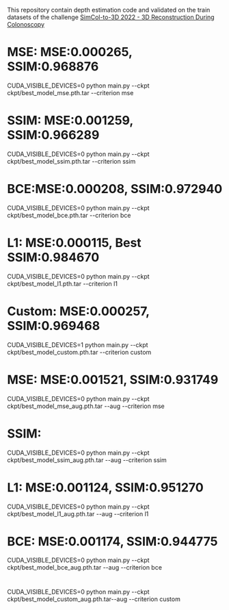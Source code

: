 This repository contain depth estimation code and validated on the train datasets of the challenge [SimCol-to-3D 2022 - 3D Reconstruction During Colonoscopy](https://www.synapse.org/#!Synapse:syn28548633/wiki/617126)


# MSE: MSE:0.000265, SSIM:0.968876
CUDA_VISIBLE_DEVICES=0 python main.py --ckpt ckpt/best_model_mse.pth.tar --criterion mse

# SSIM: MSE:0.001259, SSIM:0.966289
CUDA_VISIBLE_DEVICES=0 python main.py --ckpt ckpt/best_model_ssim.pth.tar --criterion ssim

# BCE:MSE:0.000208, SSIM:0.972940
CUDA_VISIBLE_DEVICES=0 python main.py --ckpt ckpt/best_model_bce.pth.tar --criterion bce 

# L1: MSE:0.000115, Best SSIM:0.984670
CUDA_VISIBLE_DEVICES=0 python main.py --ckpt ckpt/best_model_l1.pth.tar --criterion l1

# Custom: MSE:0.000257, SSIM:0.969468
CUDA_VISIBLE_DEVICES=1 python main.py --ckpt ckpt/best_model_custom.pth.tar --criterion custom


# MSE: MSE:0.001521, SSIM:0.931749
CUDA_VISIBLE_DEVICES=0 python main.py --ckpt ckpt/best_model_mse_aug.pth.tar --aug --criterion mse

# SSIM: 
CUDA_VISIBLE_DEVICES=0 python main.py --ckpt ckpt/best_model_ssim_aug.pth.tar --aug --criterion ssim

# L1: MSE:0.001124, SSIM:0.951270
CUDA_VISIBLE_DEVICES=0 python main.py --ckpt ckpt/best_model_l1_aug.pth.tar --aug --criterion l1

# BCE: MSE:0.001174, SSIM:0.944775
CUDA_VISIBLE_DEVICES=0 python main.py --ckpt ckpt/best_model_bce_aug.pth.tar --aug --criterion bce

# 
CUDA_VISIBLE_DEVICES=0 python main.py --ckpt ckpt/best_model_custom_aug.pth.tar--aug --criterion custom

